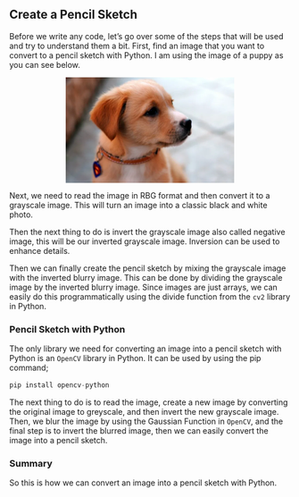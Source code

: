 ## Create a Pencil Sketch

Before we write any code, let’s go over some of the steps that will be used and try to understand them a bit. First, find an image that you want to convert to a pencil sketch with Python. I am using the image of a puppy as you can see below.

<p align="center">
 <img width="60%" src="./puppy.png" align="center" alt="Puppy" />
</p>

Next, we need to read the image in RBG format and then convert it to a grayscale image. This will turn an image into a classic black and white photo.

Then the next thing to do is invert the grayscale image also called negative image, this will be our inverted grayscale image. Inversion can be used to enhance details.

Then we can finally create the pencil sketch by mixing the grayscale image with the inverted blurry image. This can be done by dividing the grayscale image by the inverted blurry image. Since images are just arrays, we can easily do this programmatically using the divide function from the `cv2` library in Python.

### Pencil Sketch with Python

The only library we need for converting an image into a pencil sketch with Python is an `OpenCV` library in Python. It can be used by using the pip command;

```py
pip install opencv-python
```

The next thing to do is to read the image, create a new image by converting the original image to greyscale, and then invert the new grayscale image. Then, we blur the image by using the Gaussian Function in `OpenCV`, and the final step is to invert the blurred image, then we can easily convert the image into a pencil sketch.

### Summary

So this is how we can convert an image into a pencil sketch with Python.